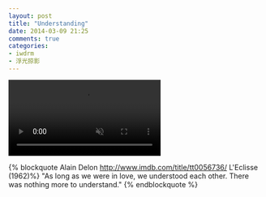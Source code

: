 ```yaml
---
layout: post
title: "Understanding"
date: 2014-03-09 21:25
comments: true
categories:
- iwdrm
- 浮光掠影
---
```


<video autoplay loop muted playsinline>
    <source src="/downloads/video/movie_clips/understanding.mp4" type="video/mp4">
    <p>Your browser doesn't support this embedded video.</p>
</video>

{% blockquote Alain Delon  http://www.imdb.com/title/tt0056736/ L'Eclisse (1962)%}
"As long as we were in love, we understood each other. There was nothing more to understand."
{% endblockquote %}